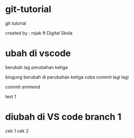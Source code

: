 # git-tutorial
git tutorial

created by : rojak
ft Digital Skola


# ubah di vscode
berubah lag
perubahan ketiga

bingung berubah di perubahan ketiga
coba commit lagi
lagi

commit ammend


test 1
 # diubah di VS code branch 1
 cek 1
 cek 2


